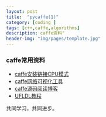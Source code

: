 ```yaml
---
layout: post
title:  "pycaffe(1)"
category: [coding ]
tags: [c++,caffe,algorithms]
description: caffe资料"
header-img: "img/pages/template.jpg"
---
```


### caffe常用资料

* [caffe安装链接CPU模式](http://m.blog.csdn.net/article/details?id=51803797)
* [caffe网络可视化工具](http://ethereon.github.io/netscope/#/editor)
* [caffe源码阅读博客](http://www.cnblogs.com/korbin/p/5615502.html)
* [UFLDL教程](http://ufldl.stanford.edu/wiki/index.php/UFLDL%E6%95%99%E7%A8%8B)

  
共同学习，共同进步。
  



